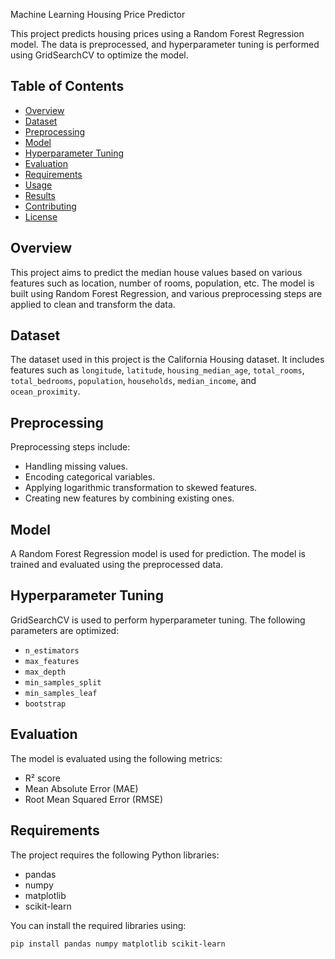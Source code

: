 Machine Learning Housing Price Predictor

This project predicts housing prices using a Random Forest Regression model. The data is preprocessed, and hyperparameter tuning is performed using GridSearchCV to optimize the model.

## Table of Contents

- [Overview](#overview)
- [Dataset](#dataset)
- [Preprocessing](#preprocessing)
- [Model](#model)
- [Hyperparameter Tuning](#hyperparameter-tuning)
- [Evaluation](#evaluation)
- [Requirements](#requirements)
- [Usage](#usage)
- [Results](#results)
- [Contributing](#contributing)
- [License](#license)

## Overview

This project aims to predict the median house values based on various features such as location, number of rooms, population, etc. The model is built using Random Forest Regression, and various preprocessing steps are applied to clean and transform the data.

## Dataset

The dataset used in this project is the California Housing dataset. It includes features such as `longitude`, `latitude`, `housing_median_age`, `total_rooms`, `total_bedrooms`, `population`, `households`, `median_income`, and `ocean_proximity`.

## Preprocessing

Preprocessing steps include:
- Handling missing values.
- Encoding categorical variables.
- Applying logarithmic transformation to skewed features.
- Creating new features by combining existing ones.

## Model

A Random Forest Regression model is used for prediction. The model is trained and evaluated using the preprocessed data.

## Hyperparameter Tuning

GridSearchCV is used to perform hyperparameter tuning. The following parameters are optimized:
- `n_estimators`
- `max_features`
- `max_depth`
- `min_samples_split`
- `min_samples_leaf`
- `bootstrap`

## Evaluation

The model is evaluated using the following metrics:
- R² score
- Mean Absolute Error (MAE)
- Root Mean Squared Error (RMSE)

## Requirements

The project requires the following Python libraries:
- pandas
- numpy
- matplotlib
- scikit-learn

You can install the required libraries using:
```bash
pip install pandas numpy matplotlib scikit-learn
